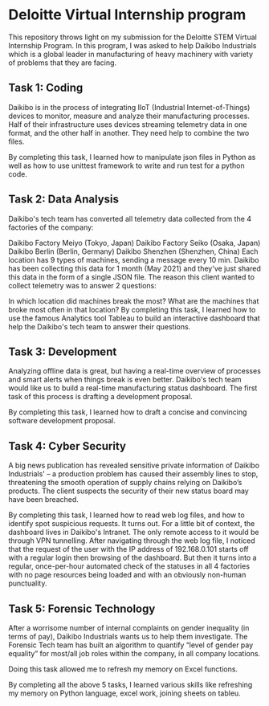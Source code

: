 # Deloitte Virtual Internship program

This repository throws light on my submission for the Deloitte STEM Virtual Internship Program. In this program, I was asked to help Daikibo Industrials which is a global leader in manufacturing of heavy machinery with variety of problems that they are facing.

## Task 1: Coding

Daikibo is in the process of integrating IIoT (Industrial Internet-of-Things) devices to monitor, measure and analyze their manufacturing processes. Half of their infrastructure uses devices streaming telemetry data in one format, and the other half in another. They need help to combine the two files.

By completing this task, I learned how to manipulate json files in Python as well as how to use unittest framework to write and run test for a python code.

## Task 2: Data Analysis

Daikibo's tech team has converted all telemetry data collected from the 4 factories of the company:

Daikibo Factory Meiyo (Tokyo, Japan)
Daikibo Factory Seiko (Osaka, Japan)
Daikibo Berlin (Berlin, Germany)
Daikibo Shenzhen (Shenzhen, China)
Each location has 9 types of machines, sending a message every 10 min. Daikibo has been collecting this data for 1 month (May 2021) and they've just shared this data in the form of a single JSON file. The reason this client wanted to collect telemetry was to answer 2 questions:

In which location did machines break the most?
What are the machines that broke most often in that location?
By completing this task, I learned how to use the famous Analytics tool Tableau to build an interactive dashboard that help the Daikibo's tech team to answer their questions.

## Task 3: Development

Analyzing offline data is great, but having a real-time overview of processes and smart alerts when things break is even better. Daikibo's tech team would like us to build a real-time manufacturing status dashboard. The first task of this process is drafting a development proposal.

By completing this task, I learned how to draft a concise and convincing software development proposal.

## Task 4: Cyber Security

A big news publication has revealed sensitive private information of Daikibo Industrials' – a production problem has caused their assembly lines to stop, threatening the smooth operation of supply chains relying on Daikibo’s products. The client suspects the security of their new status board may have been breached.

By completing this task, I learned how to read web log files, and how to identify spot suspicious requests. It turns out. For a little bit of context, the dashboard lives in Daikibo's Intranet. The only remote access to it would be through VPN tunnelling. After navigating through the web log file, I noticed that the request of the user with the IP address of 192.168.0.101 starts off with a regular login then browsing of the dashboard. But then it turns into a regular, once-per-hour automated check of the statuses in all 4 factories with no page resources being loaded and with an obviously non-human punctuality.

## Task 5: Forensic Technology

After a worrisome number of internal complaints on gender inequality (in terms of pay), Daikibo Industrials wants us to help them investigate. The Forensic Tech team has built an algorithm to quantify “level of gender pay equality” for most/all job roles within the company, in all company locations.

Doing this task allowed me to refresh my memory on Excel functions.

By completing all the above 5 tasks, I learned various skills like refreshing my memory on Python language, excel work, joining sheets on tableu. 
